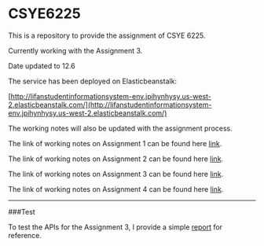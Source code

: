 # CSYE6225

This is a repository to provide the assignment of CSYE 6225.

Currently working with the Assignment 3.

Date updated to 12.6

The service has been deployed on Elasticbeanstalk: 

[http://lifanstudentinformationsystem-env.jpihynhysy.us-west-2.elasticbeanstalk.com/](http://lifanstudentinformationsystem-env.jpihynhysy.us-west-2.elasticbeanstalk.com/)



The working notes will also be updated with the assignment process.

The link of working notes on Assignment 1 can be found here [link](https://github.com/NorthernMystic/CSYE6225/blob/master/Assignment%20-%20Jersey%20restful%20API%20Notes.md).

The link of working notes on Assignment 2 can be found here [link](https://github.com/NorthernMystic/CSYE6225/blob/master/Assignment%202%20-%20Notes.md).

The link of working notes on Assignment 3 can be found here [link](https://github.com/NorthernMystic/CSYE6225/blob/master/Assignment%203%20Notes.md).

The link of working notes on Assignment 4 can be found here [link](https://github.com/NorthernMystic/CSYE6225/blob/master/Assignment%204%20Notes.md).

---

###Test

To test the APIs for the Assignment 3, I provide a simple [report](https://github.com/NorthernMystic/CSYE6225/blob/master/Report_For_Assignment_3.pdf) for reference.

